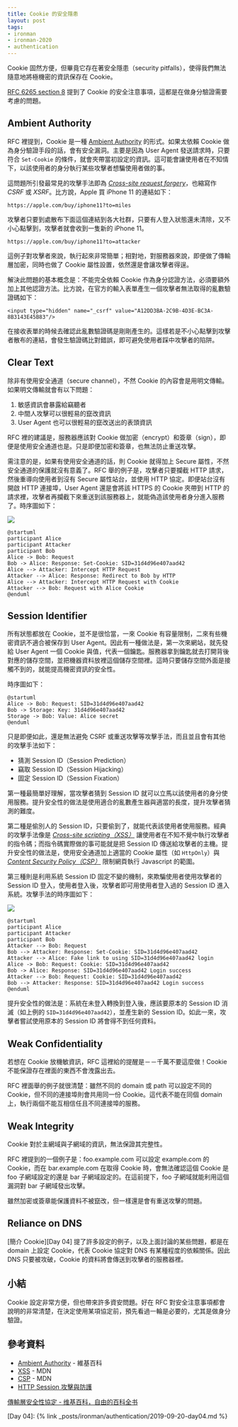 ```yaml
---
title: Cookie 的安全隱患
layout: post
tags:
- ironman
- ironman-2020
- authentication
---
```


Cookie 固然方便，但畢竟它存在著安全隱患（security pitfalls），使得我們無法隨意地將極機密的資訊保存在 Cookie。

[RFC 6265 section 8](https://tools.ietf.org/html/rfc6265#section-8) 提到了 Cookie 的安全注意事項，這都是在做身分驗證需要考慮的問題。

## Ambient Authority

RFC 裡提到，Cookie 是一種 [Ambient Authority][] 的形式。如果太依賴 Cookie 做為身分驗證手段的話，會有安全漏洞。主要是因為 User Agent 發送請求時，只要符合 `Set-Cookie` 的條件，就會夾帶當初設定的資訊。這可能會讓使用者在不知情下，以該使用者的身分執行某些攻擊者想騙使用者做的事。

這問題所引發最常見的攻擊手法即為 [*Cross-site request forgery*][CSRF]，也縮寫作 *CSRF* 或 *XSRF*。比方說，Apple 買 iPhone 11 的連結如下：

```
https://apple.com/buy/iphone11?to=miles
``` 

攻擊者只要到處散布下面這個連結到各大社群，只要有人登入狀態還未清除，又不小心點擊到，攻擊者就會收到一隻新的 iPhone 11。

```
https://apple.com/buy/iphone11?to=attacker
``` 

這例子對攻擊者來說，執行起來非常簡單；相對地，對服務器來說，即便做了傳輸層加密，同時也做了 Cookie 屬性設置，依然還是會讓攻擊者得逞。

解決此問題的基本概念是：不能完全依賴 Cookie 作為身分認證方法，必須要額外加上其他認證方法。比方說，在官方的輸入表單產生一個攻擊者無法取得的亂數驗證碼如下：

```
<input type="hidden" name="_csrf" value="A12DD3BA-2C9B-4D3E-BC3A-8B3143E45B83"/>
```

在接收表單的時候去確認此亂數驗證碼是剛剛產生的。這樣若是不小心點擊到攻擊者散布的連結，會發生驗證碼比對錯誤，即可避免使用者踩中攻擊者的陷阱。

## Clear Text

除非有使用安全通道（secure channel），不然 Cookie 的內容會是用明文傳輸。如果明文傳輸就會有以下問題：

1. 敏感資訊會暴露給竊聽者
2. 中間人攻擊可以很輕易的竄改資訊
3. User Agent 也可以很輕易的竄改送出的表頭資訊

RFC 裡的建議是，服務器應該對 Cookie 做加密（encrypt）和簽章（sign），即便是使用安全通道也是。只是即便加密和簽章，也無法防止重送攻擊。

需注意的是，如果有使用安全通道的話，則 Cookie 就得加上 Secure 屬性，不然安全通道的保護就沒有意義了。RFC 舉的例子是，攻擊者只要攔截 HTTP 請求，然後重導向使用者到沒有 Secure 屬性站台，並使用 HTTP 協定。即便站台沒有開啟 HTTP 連接埠，User Agent 還是會將該 HTTPS 的 Cookie 夾帶到 HTTP 的請求裡，攻擊者再攔截下來重送到該服務器上，就能偽造該使用者身分進入服務了。時序圖如下：

![](http://www.plantuml.com/plantuml/png/bP1D3i8W48NtFSLSe8a_ZSOcclgpi3kZlG25IIIjW32DyVP26qo8ArUyURpX6wPon2mDZpup_fHS6gO8zhtac3f4Z7Te4_EWssoCGhuBHGbNV0xeAFD5yCRBu3gZbVFgXfGVjUvaqFLfkvoBGcnMMCpMZ8bY4P_plP5OGgq8BKT3S6wQovSH0v3_ae8IqY8d80rXclOzTly1W9UaEqpJfh3mrIGruMEsGYNyHZy0)

```
@startuml
participant Alice
participant Attacker
participant Bob
Alice -> Bob: Request
Bob -> Alice: Response: Set-Cookie: SID=31d4d96e407aad42
Alice --> Attacker: Intercept HTTP Request
Attacker --> Alice: Response: Redirect to Bob by HTTP
Alice --> Attacker: Intercept HTTP Request with Cookie
Attacker --> Bob: Request with Alice Cookie
@enduml
```

## Session Identifier

所有狀態都放在 Cookie，並不是很恰當，一來 Cookie 有容量限制，二來有些機密資訊不適合被保存到 User Agent。因此有一種做法是，第一次來網站，就先發給 User Agent 一個 Cookie 與值，代表一個鑰匙。服務器拿到鑰匙就去打開背後對應的儲存空間，並把機器資料放裡這個儲存空間裡。這時只要儲存空間外面是接觸不到的，就能提高機密資訊的安全性。

時序圖如下：

```
@startuml
Alice -> Bob: Request: SID=31d4d96e407aad42
Bob -> Storage: Key: 31d4d96e407aad42
Storage -> Bob: Value: Alice secret
@enduml
```

只是即便如此，還是無法避免 CSRF 或重送攻擊等攻擊手法，而且並且會有其他的攻擊手法如下：

* 猜測 Session ID（Session Prediction）
* 竊取 Session ID（Session Hijacking）
* 固定 Session ID（Session Fixation）

第一種最簡單好理解，當攻擊者猜到 Session ID 就可以立馬以該使用者的身分使用服務。提升安全性的做法是使用適合的亂數產生器與適當的長度，提升攻擊者猜測的難度。

第二種是偷別人的 Session ID，只要偷到了，就能代表該使用者使用服務。經典的攻擊手法像是 [*Cross-site scripting（XSS）*][XSS] 讓使用者在不知不覺中執行攻擊者的指令碼；而指令碼實際做的事可能就是把 Session ID 傳送給攻擊者的主機。提升安全性的做法是，使用安全通道加上適當的 Cookie 屬性（如 `HttpOnly`）與 [*Content Security Policy（CSP）*][CSP] 限制網頁執行 Javascript 的範圍。

第三種則是利用系統 Session ID 固定不變的機制，來欺騙使用者使用攻擊者的 Session ID 登入，使用者登入後，攻擊者即可用使用者登入過的 Session ID 進入系統。攻擊手法的時序圖如下：

![](http://www.plantuml.com/plantuml/png/bP1Tgi8m48NViuhPGE5UBOe5fVuW23xf2c8ob90qgPt9_cs42f4Yz2d9cPny7wc9PS-nTQ8RLgDC9pt3tXc5US8ibSK-2m_X8SO15CKk1HNSy1cHM0o757wgQK9Ty8GLt96BOmZMfFtbj5t-wr9lLbZ-hQNKvI9_DkaC5y_I8ZZZBN20ICOtarrmeJ5Ul4lm9LN1JsfI7dcPxXJccZ10KIaaoeNd8lDVceEjqUlOkXS0)

```
@startuml
participant Alice
participant Attacker
participant Bob
Attacker --> Bob: Request
Bob --> Attacker: Response: Set-Cookie: SID=31d4d96e407aad42
Attacker --> Alice: Fake link to using SID=31d4d96e407aad42 login
Alice -> Bob: Request: Cookie: SID=31d4d96e407aad42
Bob -> Alice: Response: SID=31d4d96e407aad42 Login success
Attacker --> Bob: Request: Cookie: SID=31d4d96e407aad42
Bob --> Attacker: Response: SID=31d4d96e407aad42 Login success
@enduml
```

提升安全性的做法是：系統在未登入轉換到登入後，應該要原本的 Session ID 消滅（如上例的 `SID=31d4d96e407aad42`），並產生新的 Session ID。如此一來，攻擊者嘗試使用原本的 Session ID 將會得不到任何資料。

## Weak Confidentiality

若想在 Cookie 放機敏資訊，RFC 這裡給的提醒是－－千萬不要這麼做！Cookie 不能保證存在裡面的東西不會洩露出去。

RFC 裡面舉的例子就很清楚：雖然不同的 domain 或 path 可以設定不同的 Cookie，但不同的連接埠則會共用同一份 Cookie。這代表不能在同個 domain 上，執行兩個不能互相信任且不同連接埠的服務。

## Weak Integrity

Cookie 對於主網域與子網域的資訊，無法保證其完整性。

RFC 裡提到的一個例子是：foo.example.com 可以設定 example.com 的 Cookie，而在 bar.example.com 在取得 Cookie 時，會無法確認這個 Cookie 是 foo 子網域設定的還是 bar 子網域設定的。在這前提下，foo 子網域就能利用這個漏洞對 bar 子網域發出攻擊。

雖然加密或簽章能保護資料不被竄改，但一樣還是會有重送攻擊的問題。

## Reliance on DNS

[簡介 Cookie][Day 04] 提了許多設定的例子，以及上面討論的某些問題，都是在 domain 上設定 Cookie，代表 Cookie 協定對 DNS 有某種程度的依賴關係。因此 DNS 只要被攻破，Cookie 的資料將會傳送到攻擊者的服務器裡。

## 小結

Cookie 設定非常方便，但也帶來許多資安問題。好在 RFC 對安全注意事項都會說明的非常清楚，在決定使用某項協定前，預先看過一輪是必要的，尤其是做身分驗證。

## 參考資料

* [Ambient Authority][] - 維基百科
* [XSS][] - MDN
* [CSP][] - MDN
* [HTTP Session 攻擊與防護](https://devco.re/blog/2014/06/03/http-session-protection/)

[傳輸層安全性協定 - 维基百科，自由的百科全书](https://zh.wikipedia.org/wiki/%E5%82%B3%E8%BC%B8%E5%B1%A4%E5%AE%89%E5%85%A8%E6%80%A7%E5%8D%94%E5%AE%9A)

[Ambient Authority]: https://en.wikipedia.org/wiki/Ambient_authority
[XSS]: https://developer.mozilla.org/en-US/docs/Glossary/Cross-site_scripting
[CSRF]: https://developer.mozilla.org/en-US/docs/Glossary/CSRF
[CSP]: https://developer.mozilla.org/en-US/docs/Glossary/CSP

[Day 04]: {% link _posts/ironman/authentication/2019-09-20-day04.md %}

